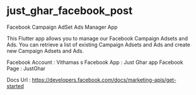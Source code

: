 # just_ghar_facebook_post

Facebook Campaign AdSet Ads Manager App

This Flutter app allows you to manage our Facebook Campaign Adsets and Ads. You can retrieve a list of existing Campaign Adsets and Ads and create new Campaign Adsets and Ads.

Facebook Account : Vithamas s
Facebook App     : Just Ghar app
Facebook Page    : JustGhar

Docs Url  : https://developers.facebook.com/docs/marketing-apis/get-started






